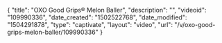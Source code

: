 {
    "title": "OXO Good Grips&reg; Melon Baller",
    "description": "",
    "videoid": "109990336",
    "date_created": "1502522768",
    "date_modified": "1504291878",
    "type": "captivate",
    "layout": "video",
    "url": "\/v\/oxo-good-grips-melon-baller\/109990336"
}